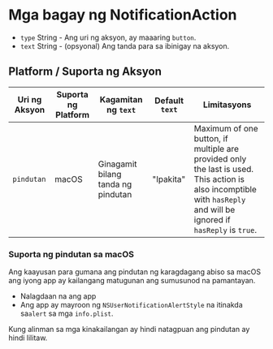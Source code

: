 # Mga bagay ng NotificationAction

* `type` String - Ang uri ng aksyon, ay maaaring `button`.
* `text` String - (opsyonal) Ang tanda para sa ibinigay na aksyon.

## Platform / Suporta ng Aksyon

| Uri ng Aksyon | Suporta ng Platform | Kagamitan ng `text`                | Default `text` | Limitasyons                                                                                                                                                         |
| ------------- | ------------------- | ---------------------------------- | -------------- | ------------------------------------------------------------------------------------------------------------------------------------------------------------------- |
| `pindutan`    | macOS               | Ginagamit bilang tanda ng pindutan | "Ipakita"      | Maximum of one button, if multiple are provided only the last is used. This action is also incomptible with `hasReply` and will be ignored if `hasReply` is `true`. |

### Suporta ng pindutan sa macOS

Ang kaayusan para gumana ang pindutan ng karagdagang abiso sa macOS ang iyong app ay kailangang matugunan ang sumusunod na pamantayan.

* Nalagdaan na ang app
* Ang app ay mayroon ng `NSUserNotificationAlertStyle` na itinakda sa`alert` sa mga `info.plist`.

Kung alinman sa mga kinakailangan ay hindi natagpuan ang pindutan ay hindi lilitaw.